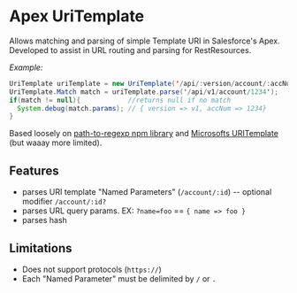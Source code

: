 # Apex UriTemplate

Allows matching and parsing of simple Template URI in Salesforce's Apex. Developed to assist in URL routing and parsing for RestResources.

_Example:_

```java
UriTemplate uriTemplate = new UriTemplate('/api/:version/account/:accNum');
UriTemplate.Match match = uriTemplate.parse('/api/v1/account/1234');
if(match != null){            //returns null if no match
  System.debug(match.params); // { version => v1, accNum => 1234}
}
```

Based loosely on [path-to-regexp npm library](https://github.com/pillarjs/path-to-regexp) and [Microsofts URITemplate](https://docs.microsoft.com/en-us/dotnet/framework/wcf/feature-details/uritemplate-and-uritemplatetable) (but waaay more limited).

## Features

-   parses URI template "Named Parameters" (`/account/:id`)
    -- optional modifier `/account/:id?`
-   parses URL query params. EX: `?name=foo` == `{ name => foo }`
-   parses hash

## Limitations

-   Does not support protocols (`https://`)
-   Each "Named Parameter" must be delimited by `/` or `.`
